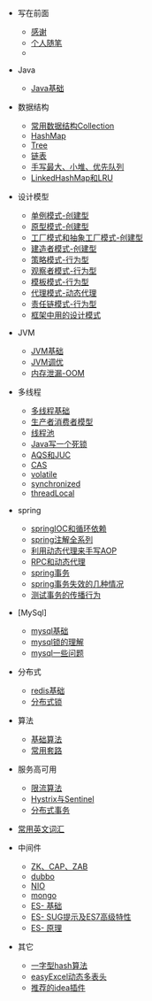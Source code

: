 
* 写在前面
  
  * [感谢](./README.md)
  * [个人随笔](./docs/个人随笔.md)
  * 
  
* Java
  * [Java基础](./docs/java基础/java基础问题.md)
  
    
  
* 数据结构
  * [常用数据结构Collection](./docs/java常用数据结构/collection.md)
  * [HashMap](./docs/java常用数据结构/hashmap.md)
  * [Tree](./docs/java常用数据结构/树.md)
  * [链表](./docs/算法/链表相关算法.md)
  * [手写最大、小堆、优先队列](./docs/java常用数据结构/优先队列.md)
  * [LinkedHashMap和LRU](./docs/java常用数据结构/LinkedHashMap.md)
  
* 设计模型
  
  * [单例模式-创建型](./docs/单例模式/单例模式.md)
  * [原型模式-创建型](./docs/设计模式/创建型/原型模式.md)
  * [工厂模式和抽象工厂模式-创建型](./docs/设计模式/创建型/工厂模式和抽象工厂模式.md)
  * [建造者模式-创建型](./docs/设计模式/创建型/建造者模式.md)
  * [策略模式-行为型](./docs/设计模式/行为型/策略模式.md)
  * [观察者模式-行为型](./docs/设计模式/行为型/观察者模式.md)
  * [模板模式-行为型](./docs/设计模式/行为型/模板模式.md)
  * [代理模式-动态代理](./docs/springboot/动态代理.md)
  * [责任链模式-行为型](./docs/设计模式/行为型/责任链模式.md)
  * [框架中用的设计模式](./docs/设计模式/框架中的设计模式.md)
  
* JVM
  * [JVM基础](./docs/JVM/JVM基础.md)
  * [JVM调优](./docs/JVM/JVM调优.md)
  * [内存泄漏-OOM](./docs/JVM/内存溢出-泄漏.md)
* 多线程
  
  * [多线程基础](./docs/多线程/多线程基础.md)
  * [生产者消费者模型](./docs/多线程/生产者消费者模型l.md)
  * [线程池](./docs/多线程/线程池.md)
  * [Java写一个死锁](./docs/多线程/java写一个死锁.md)
  * [AQS和JUC](./docs/多线程/AQS.md)
  * [CAS](./docs/多线程/CAS.md)
  * [volatile](./docs/多线程/volatile和Happens-Before原则.md)
  * [synchronized](./docs/多线程/synchornized.md)
  * [threadLocal](./docs/多线程/ThreadLocal.md)


* spring
  * [springIOC和循环依赖](./docs/springboot/springIoc.md)
  * [spring注解全系列](./docs/springboot/spring注解.md)
  * [利用动态代理来手写AOP](./docs/springboot/利用JDK动态代理手写AOP.md)
  * [RPC和动态代理](./docs/springboot/RPC和动态代理.md)
  * [spring事务](./docs/springboot/spring事务.md)
  * [spring事务失效的几种情况](./docs/springboot/spring事务注解失效的几种情况.md)
  * [测试事务的传播行为](./docs/springboot/测试事务传播行为.md)
* [MySql]
  * [mysql基础](./docs/mysql/mysql系列.md)
  * [mysql锁的理解](./docs/mysql/锁.md)
  * [mysql一些问题](./docs/mysql/btree.md)
* 分布式
  - [redis基础](./docs/redis/redis使用场景.md)
  - [分布式锁](./docs/秒杀相关/分布式锁/分布式锁.md)
* 算法

  - [基础算法](./docs/算法/基础算法.md)
  - [常用套路](./docs/算法总结.md)
* 服务高可用
  - [限流算法](./docs/秒杀相关/限流/限流.md)
  - [Hystrix与Sentinel](./docs/优秀开源框架/Hystrix与sentinel/熔断限流.md)
  - [分布式事务](./docs/优秀开源框架/seata/分布式事务.md)
* [常用英文词汇](./docs/常用英文词汇.md)
* 中间件
  - [ZK、CAP、ZAB](./docs/springCloud和dubbo/cap.md)
  - [dubbo](./docs/springCloud和dubbo/dubbo.md)
  - [NIO](./docs/优秀开源框架/netty/nio.md)
  - [mongo](./docs/优秀开源框架/mongo/mongo.md)
  - [ES- 基础](./docs/优秀开源框架/ES/ES6-4文档.md)
  - [ES- SUG提示及ES7高级特性](./docs/优秀开源框架/ES/ES.6-4Suggest.md)
  - [ES- 原理](./docs/优秀开源框架/ES/ES原理.md)
* 其它
  * [一字型hash算法](./docs/其它/一致性hash算法.md)
  * [easyExcel动态多表头](./docs/其它/easyExcel动态多表头.md)
  * [推荐的idea插件](./docs/其它/推荐插件.md)

